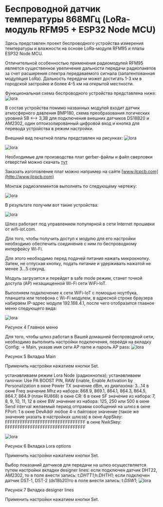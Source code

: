 Беспроводной датчик температуры 868МГц (LoRa-модуль RFM95 + ESP32 Node MCU)
=============================================================
Здесь представлен проект беспроводного устройства измерения температуры и влажности на основе LoRa-модуля RFM95 и платы ESP32 Node MCU.

Отличительной особенностью применения радиомодулей RFM95 является существенное увеличение дальности передачи радиопакетов за счет расширения спектра передаваемого сигнала (запатентованная модуляция LoRa). Дальность передачи может достигать 1-3 км в городской застройке и более 4-5 км на открытой местности.

Функциональная схема беспроводного устройства представлена ниже:
![lora](func.jpg "lora")

В состав устройства помимо названных модулей входит датчик атмосферного давления BMP180, схема преобразования логических уровней 5В <--> 3,3В для подключения внешних датчиков DS18B20 и AM2302, один оптоизолированный цифровой вход и кнопка для перевода устройства в режим настройки. 

Внешний вид печатной платы представлен на рисунках:
![lora](top.jpg "lora")


![lora](bot.jpg "lora")

Необходимые для производства плат gerber-файлы и файл сверловки отверстий можно скачать [тут](https://github.com/maksms/wifi-iot-cda/blob/master/rapid/lora/ESP32_RFM95V2.rar) 

Заказать изготовление плат можно например на сайте [www.jlcpcb.com](http://www.jlcpcb.com)

Монтаж радиоэлементов выполнять по следующему чертежу:

![lora](sborka.jpg "lora")

В результате получим вот такие устройства:

![lora](pict.jpg "lora")

Шлюз работает под управлением популярной в сети Internet прошивки от wifi-iot.com.

Для того, чтобы получить доступ к модулю для его настройки необходимо обеспечить соединение с ним по беспроводному интерфейсу Wi-Fi.

Для этого необходимо перед подачей питания нажать микрокнопку. 
Затем, не отпуская кнопку, подать питание и удерживать нажатой  не менее 3…5 секунд.

Модуль загрузится и перейдет в safe mode режим, станет точкой доступа (AP) незащищенной Wi-Fi сети WiFi-IoT.

Выполняем подключение к сети WiFi-IoT с помощью ноутбука, планшета или телефона с Wi-Fi модулем, в адресной строке браузера набираем IP-адрес модуля 192.168.4.1, после чего отобразится главное меню следующего вида:

![lora](lora1.jpg "lora")

Рисунок 4 Главное меню

Для того, чтобы шлюз работал в Вашей домашней беспроводной сети, необходимо выполнить настройки подключения, перейдя на вкладку Config: -> Main, указав имя сети AP name и пароль AP pass:
![lora](lora2.jpg "lora")

Рисунок 5 Вкладка Main

Применить настройки нажатием кнопки Set.

устанавливаем режим Lora Node (радиокнопка);
устанавливаем галочки: Use PA BOOST PIN, RAW Enable, Enable Activation by Personalization
в окне Power TX значение dBm, из диапазона: 3…14
в окне Freq значение Mhz из набора: 868.9, 869.1, 864.1, 864.3, 864.5, 864.7, 864.9 (план RU868)
в окне CR: 6
в окне SF значение из набора: 7, 8, 9, 10, 11, 12
в окне BW значение из набора: 125, 250 или 500
в окне Send interval желаемый период отправки сообщений на шлюз
в окне FPort: 1
в окне DevAddr любое 4-х байтовое значение (такое же значение указать в настройках шлюза)
в окне AppSkey: FFFFFFFFFFFFFFFFFFFFFFFFFFFFFFFF
в окне NwkSkey: FFFFFFFFFFFFFFFFFFFFFFFFFFFFFFFF

![lora](lora3.jpg "lora")

Рисунок 6 Вкладка Lora options

Применить настройки нажатием кнопки Set.

Выбор показаний датчиков для передачи на шлюз осуществляется путем настройки вкладки designer lines:
если подключен датчик DHT22, AM2302, то в поле внести запись: t:_DHTT1_;h:_DHTH1_;
если подключен датчик DST-1, DST-2 (ds18b20)то в поле внести запись: t:_DSW1_;
![lora](lora4.jpg "lora")

Рисунок 7 Вкладка designer lines

Применить настройки нажатием кнопки Set.

